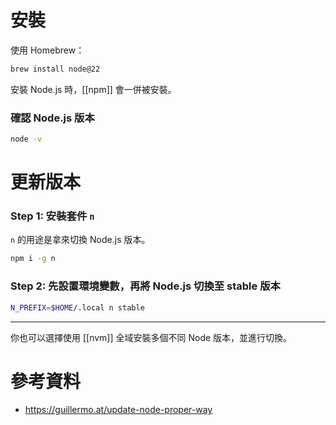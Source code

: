 # 安裝

使用 Homebrew：

```bash
brew install node@22
```

安裝 Node.js 時，[[npm]] 會一併被安裝。

### 確認 Node.js 版本

```bash
node -v
```

# 更新版本

### Step 1: 安裝套件 `n`

`n` 的用途是拿來切換 Node.js 版本。

```bash
npm i -g n
```

### Step 2: 先設置環境變數，再將 Node.js 切換至 stable 版本

```bash
N_PREFIX=$HOME/.local n stable
```

---

你也可以選擇使用 [[nvm]] 全域安裝多個不同 Node 版本，並進行切換。

# 參考資料

- <https://guillermo.at/update-node-proper-way>
